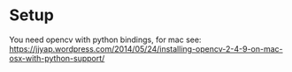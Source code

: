 Setup
=====
You need opencv with python bindings, for mac see:
https://jjyap.wordpress.com/2014/05/24/installing-opencv-2-4-9-on-mac-osx-with-python-support/

